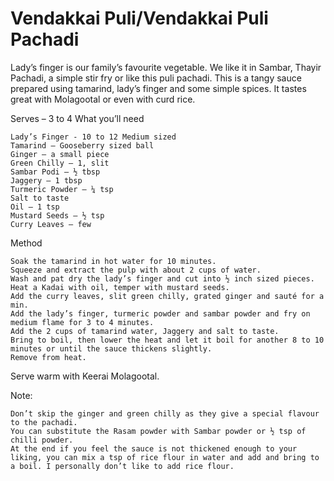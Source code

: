 #  Vendakkai Puli/Vendakkai Puli Pachadi

Lady’s finger is our family’s favourite vegetable. We like it in Sambar, Thayir Pachadi, a simple stir fry or like this puli pachadi. This is a tangy sauce prepared using tamarind, lady’s finger and some simple spices. It tastes great with Molagootal or even with curd rice.



Serves – 3 to 4
What you’ll need

    Lady’s Finger - 10 to 12 Medium sized
    Tamarind – Gooseberry sized ball
    Ginger – a small piece
    Green Chilly – 1, slit
    Sambar Podi – ½ tbsp
    Jaggery – 1 tbsp
    Turmeric Powder – ¼ tsp
    Salt to taste
    Oil – 1 tsp
    Mustard Seeds – ½ tsp
    Curry Leaves – few


Method

    Soak the tamarind in hot water for 10 minutes.
    Squeeze and extract the pulp with about 2 cups of water.
    Wash and pat dry the lady’s finger and cut into ½ inch sized pieces.
    Heat a Kadai with oil, temper with mustard seeds.
    Add the curry leaves, slit green chilly, grated ginger and sauté for a min.
    Add the lady’s finger, turmeric powder and sambar powder and fry on medium flame for 3 to 4 minutes.
    Add the 2 cups of tamarind water, Jaggery and salt to taste.
    Bring to boil, then lower the heat and let it boil for another 8 to 10 minutes or until the sauce thickens slightly.
    Remove from heat.


Serve warm with Keerai Molagootal.



Note:

    Don’t skip the ginger and green chilly as they give a special flavour to the pachadi.
    You can substitute the Rasam powder with Sambar powder or ½ tsp of chilli powder.
    At the end if you feel the sauce is not thickened enough to your liking, you can mix a tsp of rice flour in water and add and bring to a boil. I personally don’t like to add rice flour.
